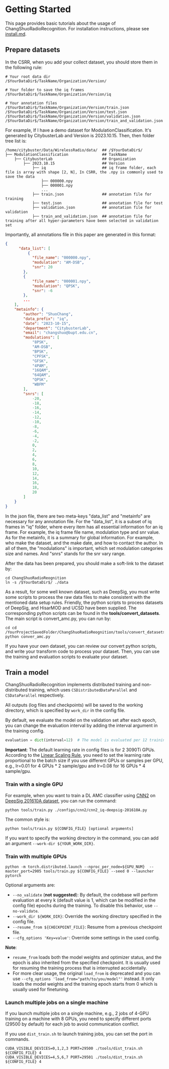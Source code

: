 # Getting Started

This page provides basic tutorials about the usage of ChangShuoRadioRecognition. For installation instructions, please
see [install.md](install.md).

## Prepare datasets

In the CSRR, when you add your collect dataset, you should store them in the following rule:
```
# Your root data dir
/$YourDataDir$/TaskName/Organization/Version/

# Your folder to save the iq frames
/$YourDataDir$/TaskName/Organization/Version/iq

# Your annotation files 
/$YourDataDir$/TaskName/Organization/Version/train.json
/$YourDataDir$/TaskName/Organization/Version/test.json
/$YourDataDir$/TaskName/Organization/Version/validation.json
/$YourDataDir$/TaskName/Organization/Version/train_and_validation.json
```
For example, If I have a demo dataset for ModulationClassification. It's generated by CitybusterLab and Version is 2023.10.15. Then, then folder tree list is:
```text
/home/citybuster/Data/WirelessRadio/data/  ## /$YourDataDir$/
├── ModulationClassification               ## TaskName
    ├── CitybusterLab                      ## Organization
        ├── 2023.10.15                     ## Version
            ├── iq                         ## iq frame folder, each file is array with shape [2, N], In CSRR, the .npy is commonly used to save the data
                ├── 000000.npy
                ├── 000001.npy         
                ...
            ├── train.json                 ## annotation file for training
            ├── test.json                  ## annotation file for test
            ├── validation.json            ## annotation file for validation
            ├── train_and_validation.json  ## annotation file for training after all hyper-parameters have been selected in validation set                                    
```
Importantly, all annotations file in this paper are generated in this format:
```json
{
      "data_list": [
          {
            "file_name": "000000.npy",
            "modulation": "AM-DSB",
            "snr": 20
        },
        {
            "file_name": "000001.npy",
            "modulation": "QPSK",
            "snr": -6
        },
        ...
    ],
    "metainfo": {
        "author": "ShuoChang",
        "data_prefix": "iq",
        "date": "2023-10-15",
        "department": "CitybusterLab",
        "email": "changshuo@bupt.edu.cn",
        "modulations": [
            "8PSK",
            "AM-DSB",
            "BPSK",
            "CPFSK",
            "GFSK",
            "4PAM",
            "16QAM",
            "64QAM",
            "QPSK",
            "WBFM"
        ],
        "snrs": [
            -20,
            -18,
            -16,
            -14,
            -12,
            -10,
            -8,
            -6,
            -4,
            -2,
            0,
            2,
            4,
            6,
            8,
            10,
            12,
            14,
            16,
            18,
            20
        ]
    }
}
```
In the json file, there are two meta-keys "data_list" and "metainfo" are necessary for any annotation file. For the "data_list",
it is a subset of iq frames in "iq" folder, where every item has all essential information for an iq frame. For example, the iq frame file name, modulation type and snr value.
As for the metainfo, it is a summary for global information. For example, who make the dataset, and the make date, and how to contact the author. 
In all of them, the "modulations" is important, which set modulation categories size and names. And "snrs" stands for the snr vary range.

After the data has been prepared, you should make a soft-link to the dataset by:
```shell
cd ChangShuoRadioReognition
ln -s /$YourDataDir$/ ./data
```

As a result, for some well known dataset, such as DeepSig, you must write some scripts to process the raw data files to make consistent with the mentioned data setup rules. 
Friendly, the python scripts to process datasets of DeepSig, and HisarMOD and UCSD  have been supplied. The corresponding python scripts can be 
found in the **tools/convert_datasets**. The main script is convert_amc.py, you can run by:
```shell
cd cd /YourProjectSavedFolder/ChangShuoRadioReognition/tools/convert_datasets
python conver_amc.py
```
If you have your own dataset, you can review our convert python scripts, and write your transform code to process your dataset. Then, you can use the training and evaluation scripts to evaluate your dataset.

## Train a model

ChangShuoRadioRecognition implements distributed training and non-distributed training, which uses `CSDistributedDataParallel`
and `CSDataParallel` respectively.

All outputs (log files and checkpoints) will be saved to the working directory, which is specified by `work_dir` in the
config file.

By default, we evaluate the model on the validation set after each epoch, you can change the evaluation interval by
adding the interval argument in the training config.

```python
evaluation = dict(interval=12)  # The model is evaluated per 12 training epoch.
```

**Important**: The default learning rate in config files is for 2 3090Ti GPUs. According to
the [Linear Scaling Rule](https://arxiv.org/abs/1706.02677), you need to set the learning rate proportional to the batch
size if you use different GPUs or samples per GPU, e.g., lr=0.01 for 4 GPUs * 2 sample/gpu and lr=0.08 for 16 GPUs * 4
sample/gpu.

### Train with a single GPU

For example, when you want to train a DL AMC classifier using [CNN2](configs/cnn2) on [DeepSig 201610A dataset](https://www.deepsig.ai/datasets), you can run the command: 
```shell
python tools/train.py ./configs/cnn2/cnn2_iq-deepsig-201610A.py
```
The common style is:
```shell
python tools/train.py ${CONFIG_FILE} [optional arguments]
```

If you want to specify the working directory in the command, you can add an argument `--work-dir ${YOUR_WORK_DIR}`.

### Train with multiple GPUs

```shell
python -m torch.distributed.launch --nproc_per_node=${GPU_NUM}  --master_port=2905 tools/train.py ${CONFIG_FILE} --seed 0 --launcher pytorch  
```

Optional arguments are:

- `--no_validate` (**not suggested**): By default, the codebase will perform evaluation at every k (default value is 1,
  which can be modified in the config file) epochs during the training. To disable this behavior, use `--no-validate`.
- `--work_dir ${WORK_DIR}`: Override the working directory specified in the config file.
- `--resume_from ${CHECKPOINT_FILE}`: Resume from a previous checkpoint file.
- `--cfg_options 'Key=value'`: Override some settings in the used config.

**Note**:

- `resume_from` loads both the model weights and optimizer status, and the epoch is also inherited from the specified
  checkpoint. It is usually used for resuming the training process that is interrupted accidentally.
- For more clear usage, the original `load_from` is deprecated and you can
  use `--cfg_options 'load_from="path/to/you/model"'` instead. It only loads the model weights and the training epoch
  starts from 0 which is usually used for finetuning.

### Launch multiple jobs on a single machine

If you launch multiple jobs on a single machine, e.g., 2 jobs of 4-GPU training on a machine with 8 GPUs, you need to
specify different ports (29500 by default) for each job to avoid communication conflict.

If you use `dist_train.sh` to launch training jobs, you can set the port in commands.

```shell
CUDA_VISIBLE_DEVICES=0,1,2,3 PORT=29500 ./tools/dist_train.sh ${CONFIG_FILE} 4
CUDA_VISIBLE_DEVICES=4,5,6,7 PORT=29501 ./tools/dist_train.sh ${CONFIG_FILE} 4
```



